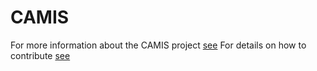 # CAMIS

For more information about the CAMIS project [see](https://psiaims.github.io/CAMIS/)
For details on how to contribute [see](https://psiaims.github.io/CAMIS/contribution.html)
